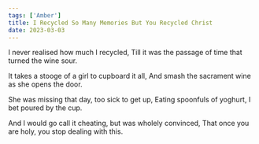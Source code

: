 ```yaml
---
tags: ['Amber']
title: I Recycled So Many Memories But You Recycled Christ
date: 2023-03-03
---
```


I never realised how much I recycled,
Till it was the passage of time that turned the wine sour.

It takes a stooge of a girl to cupboard it all,
And smash the sacrament wine as she opens the door.

She was missing that day, too sick to get up,
Eating spoonfuls of yoghurt, I bet poured by the cup.

And I would go call it cheating, but was wholely convinced,
That once you are holy, you stop dealing with this.
